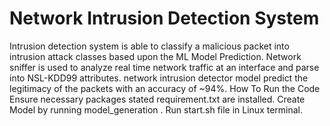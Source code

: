 # Network Intrusion Detection System
Intrusion detection system is able to classify a malicious packet into intrusion attack classes based upon the ML Model Prediction.
Network sniffer is used to analyze real time network traffic at an interface and parse into NSL-KDD99 attributes.
network intrusion detector model predict the legitimacy of the
packets with an accuracy of ~94%.
How To Run the Code
Ensure necessary packages stated requirement.txt are installed.
Create Model by running model_generation .
Run start.sh file in Linux terminal.